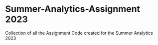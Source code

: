 # Summer-Analytics-Assignment 2023
Collection of all the Assignment Code created for the Summer Analytics 2023

